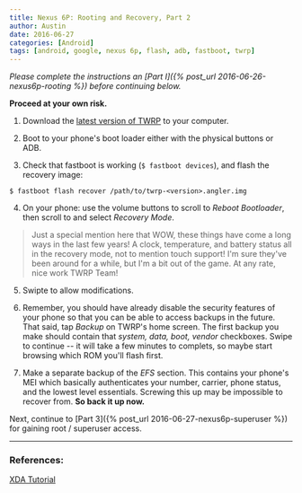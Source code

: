 ```yaml
---
title: Nexus 6P: Rooting and Recovery, Part 2
author: Austin
date: 2016-06-27
categories: [Android]
tags: [android, google, nexus 6p, flash, adb, fastboot, twrp]
---
```


*Please complete the instructions an [Part I]({% post_url 2016-06-26-nexus6p-rooting %}) before continuing below.*

**Proceed at your own risk.**

1) Download the [latest version of TWRP](https://dl.twrp.me/angler/) to your computer.

2) Boot to your phone's boot loader either with the physical buttons or ADB.

3) Check that fastboot is working (```$ fastboot devices```), and flash the recovery image:

```$ fastboot flash recover /path/to/twrp-<version>.angler.img```

4) On your phone:  use the volume buttons to scroll to *Reboot Bootloader*, then scroll to and select *Recovery Mode*.

> Just a special mention here that WOW, these things have come a long ways in the last few years!  A clock, temperature, and battery status all in the recovery mode, not to mention touch support! I'm sure they've been around for a while, but I'm a bit out of the game.  At any rate, nice work TWRP Team!

5) Swipte to allow modifications.

6) Remember, you should have already disable the security features of your phone so that you can be able to access backups in the future.  That 
said, tap *Backup* on TWRP's home screen.  The first backup you make should contain that *system, data, boot, vendor* checkboxes.  Swipe to 
continue -- it will take a few minutes to complets, so maybe start browsing which ROM you'll flash first.

7) Make a separate backup of the *EFS* section.  This contains your phone's MEI which basically authenticates your number, carrier, phone 
status, and the lowest level essentials.  Screwing this up may be impossible to recover from.  **So back it up now.**

Next, continue to [Part 3]({% post_url 2016-06-27-nexus6p-superuser %}) for gaining root / superuser access.

-----

### References:

[XDA Tutorial](http://forum.xda-developers.com/nexus-6p/general/guides-how-to-guides-beginners-t3206928)
